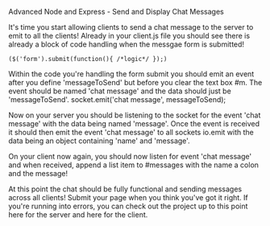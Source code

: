 Advanced Node and Express - Send and Display Chat Messages

It's time you start allowing clients to send a chat message to the server to emit to all the clients! Already in your client.js file you should see there is already a block of code handling when the messgae form is submitted! 
```
($('form').submit(function(){ /*logic*/ });)
```
Within the code you're handling the form submit you should emit an event after you define 'messageToSend' but before you clear the text box #m. The event should be named 'chat message' and the data should just be 'messageToSend'. socket.emit('chat message', messageToSend);

Now on your server you should be listening to the socket for the event 'chat message' with the data being named 'message'. Once the event is received it should then emit the event 'chat message' to all sockets io.emit with the data being an object containing 'name' and 'message'.

On your client now again, you should now listen for event 'chat message' and when received, append a list item to #messages with the name a colon and the message!

At this point the chat should be fully functional and sending messages across all clients! Submit your page when you think you've got it right. If you're running into errors, you can check out the project up to this point here for the server and here for the client.
